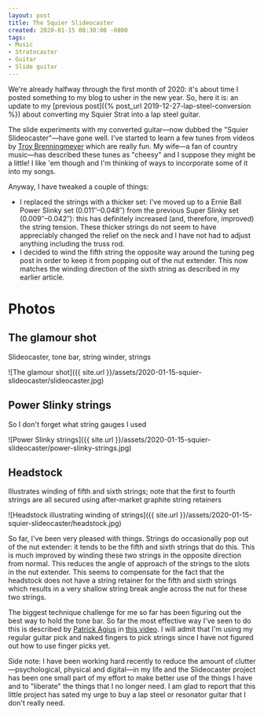 ```yaml
---
layout: post
title: The Squier Slideocaster
created: 2020-01-15 08:30:00 -0800
tags:
- Music
- Stratocaster
- Guitar
- Slide guitar
---
```

We're already halfway through the first month of 2020: it's about time I posted something to my blog to usher in the new year. So, here it is: an update to my [previous post]({% post_url 2019-12-27-lap-steel-conversion %}) about converting my Squier Strat into a lap steel guitar.

The slide experiments with my converted guitar&mdash;now dubbed the "Squier Slideocaster"&mdash;have gone well. I've started to learn a few tunes from videos by [Troy Brenningmeyer][lessons-with-troy] which are really fun. My wife&mdash;a fan of country music&mdash;has described these tunes as "cheesy" and I suppose they might be a little! I like 'em though and I'm thinking of ways to incorporate some of it into my songs.

Anyway, I have tweaked a couple of things:

* I replaced the strings with a thicker set: I've moved up to a Ernie Ball Power Slinky set (0.011&Prime;&ndash;0.048&Prime;) from the previous Super Slinky set (0.009&Prime;&ndash;0.042&Prime;): this has definitely increased (and, therefore, improved) the string tension. These thicker strings do not seem to have appreciably changed the relief on the neck and I have not had to adjust anything including the truss rod.
* I decided to wind the fifth string the opposite way around the tuning peg post in order to keep it from popping out of the nut extender. This now matches the winding direction of the sixth string as described in my earlier article.

# Photos

## The glamour shot

Slideocaster, tone bar, string winder, strings

![The glamour shot]({{ site.url }}/assets/2020-01-15-squier-slideocaster/slideocaster.jpg)

## Power Slinky strings

So I don't forget what string gauges I used

![Power Slinky strings]({{ site.url }}/assets/2020-01-15-squier-slideocaster/power-slinky-strings.jpg)

## Headstock

Illustrates winding of fifth and sixth strings; note that the first to fourth strings are all secured using after-market graphite string retainers

![Headstock illustrating winding of strings]({{ site.url }}/assets/2020-01-15-squier-slideocaster/headstock.jpg)

So far, I've been very pleased with things. Strings do occasionally pop out of the nut extender: it tends to be the fifth and sixth strings that do this. This is much improved by winding these two strings in the opposite direction from normal. This reduces the angle of approach of the strings to the slots in the nut extender. This seems to compensate for the fact that the headstock does not have a string retainer for the fifth and sixth strings which results in a very shallow string break angle across the nut for these two strings.

The biggest technique challenge for me so far has been figuring out the best way to hold the tone bar. So far the most effective way I've seen to do this is described by [Patrick Agius][learning-with-pat] in [this video][tone-bar-video]. I will admit that I'm using my regular guitar pick and naked fingers to pick strings since I have not figured out how to use finger picks yet.

Side note: I have been working hard recently to reduce the amount of clutter&mdash;psychological, physical and digital&mdash;in my life and the Slideocaster project has been one small part of my effort to make better use of the things I have and to "liberate" the things that I no longer need. I am glad to report that this little project has sated my urge to buy a lap steel or resonator guitar that I don't really need.

[learning-with-pat]: https://www.learningwithpat.com/
[lessons-with-troy]: https://www.lessonswithtroy.com/
[tone-bar-video]: https://www.youtube.com/watch?v=g4bICJ1W75A
